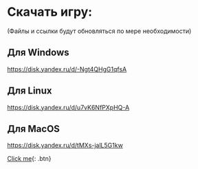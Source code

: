 # Скачать игру:
(Файлы и ссылки будут обновляться по мере необходимости)
## Для Windows
https://disk.yandex.ru/d/-Ngt4QHgG1qfsA
## Для Linux
https://disk.yandex.ru/d/u7vK6NfPXpHQ-A
## Для MacOS
https://disk.yandex.ru/d/tMXs-jalL5G1kw


[Click me](http://www.google.com){: .btn}
